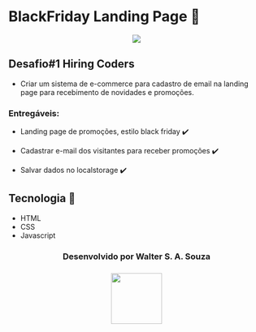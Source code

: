 # BlackFriday Landing Page 🛒
<p align="center">
 <img src="https://i.pinimg.com/564x/92/27/54/922754862f05356aaf25ed38bbaeda51.jpg">
</p>

## Desafio#1 Hiring Coders 
- Criar um sistema de e-commerce para cadastro de email na landing page para recebimento de novidades e promoções.

### Entregáveis: 

- Landing page de promoções, estilo black friday ✔️

- Cadastrar e-mail dos visitantes para receber promoções ✔️

- Salvar dados no localstorage ✔️

## Tecnologia 🚀 
- HTML
- CSS
- Javascript

<h3 align="center"> Desenvolvido por Walter S. A. Souza</h3>
<h3 align="center">
<a href="https://www.linkedin.com/in/wsasouza/" target="_blank">
  <img src="https://img.shields.io/badge/-LinkedIn-511281?style=flat&logo=linkedin&logoColor=white" width="100px">
</a> </h3>